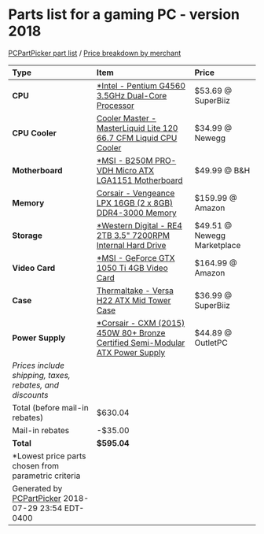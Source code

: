 # Parts list for a gaming PC - version 2018

[PCPartPicker part list](https://pcpartpicker.com/list/xLxH8Y) / [Price breakdown by merchant](https://pcpartpicker.com/list/xLxH8Y/by_merchant/)

Type|Item|Price
:----|:----|:----
**CPU** | [\*Intel - Pentium G4560 3.5GHz Dual-Core Processor](https://pcpartpicker.com/product/8gKhP6/intel-pentium-g4560-35ghz-dual-core-processor-bx80677g4560) | $53.69 @ SuperBiiz 
**CPU Cooler** | [Cooler Master - MasterLiquid Lite 120 66.7 CFM Liquid CPU Cooler](https://pcpartpicker.com/product/TDdFf7/cooler-master-masterliquid-lite-120-667-cfm-liquid-cpu-cooler-mlw-d12m-a20pw-r1) | $34.99 @ Newegg 
**Motherboard** | [\*MSI - B250M PRO-VDH Micro ATX LGA1151 Motherboard](https://pcpartpicker.com/product/qjs8TW/msi-b250m-pro-vdh-micro-atx-lga1151-motherboard-b250m-pro-vdh) | $49.99 @ B&H 
**Memory** | [Corsair - Vengeance LPX 16GB (2 x 8GB) DDR4-3000 Memory](https://pcpartpicker.com/product/MYH48d/corsair-memory-cmk16gx4m2b3000c15) | $159.99 @ Amazon 
**Storage** | [\*Western Digital - RE4 2TB 3.5" 7200RPM Internal Hard Drive](https://pcpartpicker.com/product/MjMFf7/western-digital-internal-hard-drive-wd2003fyys) | $49.51 @ Newegg Marketplace 
**Video Card** | [\*MSI - GeForce GTX 1050 Ti 4GB Video Card](https://pcpartpicker.com/product/ttQRsY/msi-geforce-gtx-1050-ti-4gb-video-card-gtx-1050-ti-4g-oc) | $164.99 @ Amazon 
**Case** | [Thermaltake - Versa H22 ATX Mid Tower Case](https://pcpartpicker.com/product/Pm4gXL/thermaltake-case-ca1b300m1nn00) | $36.99 @ SuperBiiz 
**Power Supply** | [\*Corsair - CXM (2015) 450W 80+ Bronze Certified Semi-Modular ATX Power Supply](https://pcpartpicker.com/product/FQ648d/corsair-power-supply-cp9020101na) | $44.89 @ OutletPC 
 | *Prices include shipping, taxes, rebates, and discounts* |
 | Total (before mail-in rebates) | $630.04
 | Mail-in rebates | -$35.00
 | **Total** | **$595.04**
 | \*Lowest price parts chosen from parametric criteria |
 | Generated by [PCPartPicker](https://pcpartpicker.com) 2018-07-29 23:54 EDT-0400 |
